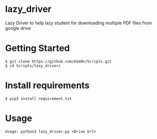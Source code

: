 # lazy_driver
Lazy Driver to help lazy student for downloading multiple PDF files from google drive 

# Getting Started
```
$ git clone https://github.com/m1m0n/Scripts.git
$ cd Scripts/lazy_driver/
```
# Install requirements
```
$ pip3 install requirement.txt
```

# Usage
`Usage: python3 lazy_driver.py <Drive Url>`
